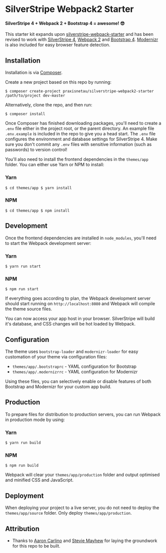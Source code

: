 # SilverStripe Webpack2 Starter

#### SilverStripe 4 + Webpack 2 + Bootstrap 4 = awesome! 😎

This starter kit expands upon
[silverstripe-webpack-starter](https://github.com/unclecheese/silverstripe-webpack-starter) and has been
revised to work with [SilverStripe 4](https://github.com/silverstripe/silverstripe-framework),
[Webpack 2](https://github.com/webpack/webpack) and [Bootstrap 4](https://github.com/twbs/bootstrap).
[Modernizr](https://github.com/modernizr/modernizr) is also included for easy browser feature detection.

## Installation

Installation is via [Composer](https://getcomposer.org).

Create a new project based on this repo by running:

```shell
$ composer create-project praxisnetau/silverstripe-webpack2-starter /path/to/project dev-master
```

Alternatively, clone the repo, and then run:

```shell
$ composer install
```

Once Composer has finished downloading packages, you'll need to create a `.env` file either in the project root, or the
parent directory. An example file `.env.example` is included in the repo to give you a head start. The `.env` file
configures the environment and database settings for SilverStripe 4. Make sure you don't commit any `.env` files with
sensitive information (such as passwords) to version control!

You'll also need to install the frontend dependencies in the `themes/app` folder. You can either use Yarn or NPM to
install:

### Yarn

```shell
$ cd themes/app $ yarn install
```

### NPM

```shell
$ cd themes/app $ npm install
```

## Development

Once the frontend dependencies are installed in `node_modules`, you'll need to start the Webpack development server:

### Yarn

```shell
$ yarn run start
```

### NPM

```shell
$ npm run start
```

If everything goes according to plan, the Webpack development server should start running on `http://localhost:8080` and
Webpack will compile the theme source files.

You can now access your app host in your browser. SilverStripe will build it's database, and CSS changes will be hot
loaded by Webpack.

## Configuration

The theme uses `bootstrap-loader` and `modernizr-loader` for easy customation of your theme via configuration files:

* `themes/app/.bootstraprc` - YAML configuration for Bootstrap
* `themes/app/.modernizrrc` - YAML configuration for Modernizr

Using these files, you can selectively enable or disable features of both Bootstrap and Modernizr for your custom app
build.

## Production

To prepare files for distribution to production servers, you can run Webpack in production mode by using:

### Yarn

```shell
$ yarn run build
```

### NPM

```shell
$ npm run build
```

Webpack will clear your `themes/app/production` folder and output optimised and minified CSS and JavaScript.

## Deployment

When deploying your project to a live server, you do not need to deploy the `themes/app/source` folder. Only deploy
`themes/app/production`.

## Attribution

* Thanks to [Aaron Carlino](https://github.com/unclecheese) and [Stevie Mayhew](https://github.com/stevie-mayhew) for
laying the groundwork for this repo to be built.


